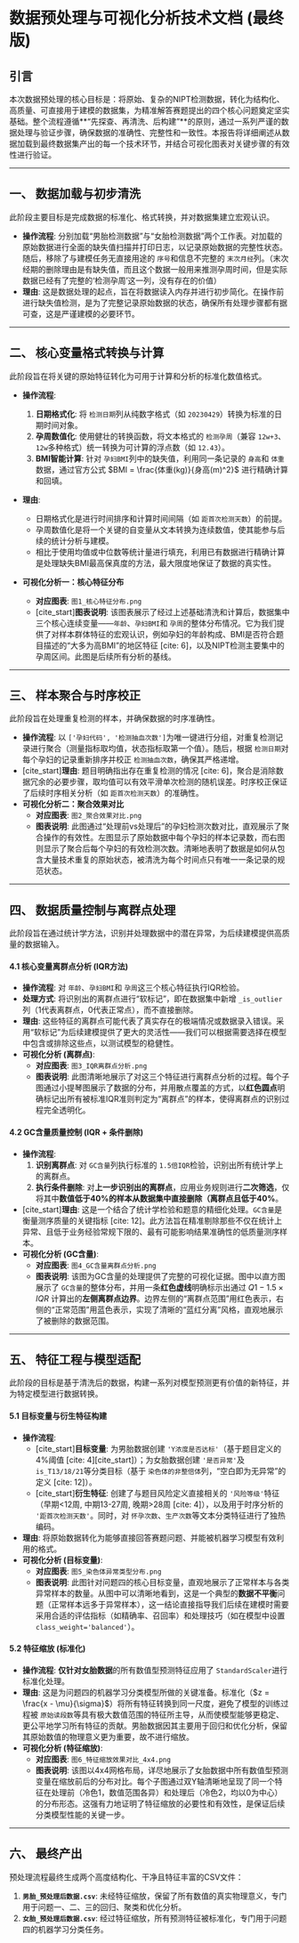 # 数据预处理与可视化分析技术文档 (最终版)

## 引言

本次数据预处理的核心目标是：将原始、复杂的NIPT检测数据，转化为结构化、高质量、可直接用于建模的数据集，为精准解答赛题提出的四个核心问题奠定坚实基础。整个流程遵循**“先探查、再清洗、后构建”**的原则，通过一系列严谨的数据处理与验证步骤，确保数据的准确性、完整性和一致性。本报告将详细阐述从数据加载到最终数据集产出的每一个技术环节，并结合可视化图表对关键步骤的有效性进行验证。

---

## 一、 数据加载与初步清洗

此阶段主要目标是完成数据的标准化、格式转换，并对数据集建立宏观认识。

- **操作流程**: 分别加载“男胎检测数据”与“女胎检测数据”两个工作表。对加载的原始数据进行全面的缺失值扫描并打印日志，以记录原始数据的完整性状态。随后，移除了与建模任务无直接用途的 `序号`和信息不完整的 `末次月经`列。（末次经期的删除理由是有缺失值，而且这个数据一般用来推测孕周时间，但是实际数据已经有了完整的‘检测孕周’这一列，没有存在的价值）
- **理由**: 这是数据处理的起点，旨在将数据读入内存并进行初步简化。在操作前进行缺失值检测，是为了完整记录原始数据的状态，确保所有处理步骤都有据可查，这是严谨建模的必要环节。

---

## 二、 核心变量格式转换与计算

此阶段旨在将关键的原始特征转化为可用于计算和分析的标准化数值格式。

- **操作流程**:

  1. **日期格式化**: 将 `检测日期`列从纯数字格式（如 `20230429`）转换为标准的日期时间对象。
  2. **孕周数值化**: 使用健壮的转换函数，将文本格式的 `检测孕周`（兼容 `12w+3`、`12w`多种格式）统一转换为可计算的浮点数（如 `12.43`）。
  3. **BMI智能计算**: 针对 `孕妇BMI`列中的缺失值，利用同一条记录的 `身高`和 `体重`数据，通过官方公式 $BMI = \frac{体重(kg)}{身高(m)^2}$ 进行精确计算和回填。
- **理由**:

  - 日期格式化是进行时间排序和计算时间间隔（如 `距首次检测天数`）的前提。
  - 孕周数值化是将一个关键的自变量从文本转换为连续数值，使其能参与后续的统计分析与建模。
  - 相比于使用均值或中位数等统计量进行填充，利用已有数据进行精确计算是处理缺失BMI最高保真度的方法，最大限度地保证了数据的真实性。
- **可视化分析一：核心特征分布**

  - **对应图表**: `图1_核心特征分布.png`
  - [cite_start]**图表说明**: 该图表展示了经过上述基础清洗和计算后，数据集中三个核心连续变量——`年龄`、`孕妇BMI`和 `孕周`的整体分布情况。它为我们提供了对样本群体特征的宏观认识，例如孕妇的年龄构成、BMI是否符合题目描述的“大多为高BMI”的地区特征 [cite: 6]，以及NIPT检测主要集中的孕周区间。此图是后续所有分析的基线。

---

## 三、 样本聚合与时序校正

此阶段旨在处理重复检测的样本，并确保数据的时序准确性。

- **操作流程**: 以 `['孕妇代码', '检测抽血次数']`为唯一键进行分组，对重复检测记录进行聚合（测量指标取均值，状态指标取第一个值）。随后，根据 `检测日期`对每个孕妇的记录重新排序并校正 `检测抽血次数`，确保其严格递增。
- [cite_start]**理由**: 题目明确指出存在重复检测的情况 [cite: 6]，聚合是消除数据冗余的必要步骤，取均值可以有效平滑单次检测的随机误差。时序校正保证了后续时序相关分析（如 `距首次检测天数`）的准确性。
- **可视化分析二：聚合效果对比**
  - **对应图表**: `图2_聚合效果对比.png`
  - **图表说明**: 此图通过“处理前vs处理后”的孕妇检测次数对比，直观展示了聚合操作的有效性。左图显示了原始数据中每个孕妇的样本记录数，而右图则显示了聚合后每个孕妇的有效检测次数。清晰地表明了数据是如何从包含大量技术重复的原始状态，被清洗为每个时间点只有唯一一条记录的规范状态。

---

## 四、 数据质量控制与离群点处理

此阶段旨在通过统计学方法，识别并处理数据中的潜在异常，为后续建模提供高质量的数据输入。

#### **4.1 核心变量离群点分析 (IQR方法)**

- **操作流程**: 对 `年龄`、`孕妇BMI`和 `孕周`这三个核心特征执行IQR检验。
- **处理方式**: 将识别出的离群点进行“软标记”，即在数据集中新增 `_is_outlier`列（1代表离群点，0代表正常点），而不直接删除。
- **理由**: 这些特征的离群点可能代表了真实存在的极端情况或数据录入错误。采用“软标记”为后续建模提供了更大的灵活性——我们可以根据需要选择在模型中包含或排除这些点，以测试模型的稳健性。
- **可视化分析 (离群点)**:
  - **对应图表**: `图3_IQR离群点分析.png`
  - **图表说明**: 此图清晰地展示了对这三个特征进行离群点分析的过程。每个子图通过小提琴图展示了数据的分布，并用散点覆盖的方式，以**红色圆点**明确标记出所有被标准IQR准则判定为“离群点”的样本，使得离群点的识别过程完全透明化。

#### **4.2 GC含量质量控制 (IQR + 条件删除)**

- **操作流程**:
  1. **识别离群点**: 对 `GC含量`列执行标准的 `1.5倍IQR`检验，识别出所有统计学上的离群点。
  2. **执行条件删除**: 对**上一步识别出的离群点**，应用业务规则进行**二次筛选**，仅将其中**数值低于40%**的样本从数据集中**直接删除（离群点且低于40%**。
- [cite_start]**理由**: 这是一个结合了统计学检验和题意的精细化处理。`GC含量`是衡量测序质量的关键指标 [cite: 12]。此方法旨在精准剔除那些不仅在统计上异常、且低于业务经验常规下限的、最有可能影响结果准确性的低质量测序样本。
- **可视化分析 (GC含量)**:
  - **对应图表**: `图4_GC含量离群点分析.png`
  - **图表说明**: 该图为GC含量的处理提供了完整的可视化证据。图中以直方图展示了 `GC含量`的整体分布，并用一条**红色虚线**明确标示出通过 $Q1 - 1.5 \times IQR$ 计算出的**左侧离群点边界**。边界左侧的“离群点范围”用红色表示，右侧的“正常范围”用蓝色表示，实现了清晰的“蓝红分离”风格，直观地展示了被删除的数据范围。

---

## 五、 特征工程与模型适配

此阶段的目标是基于清洗后的数据，构建一系列对模型预测更有价值的新特征，并为特定模型进行数据转换。

#### **5.1 目标变量与衍生特征构建**

- **操作流程**:
  - [cite_start]**目标变量**: 为男胎数据创建 `'Y浓度是否达标'`（基于题目定义的4%阈值 [cite: 4][cite_start]）；为女胎数据创建 `'是否异常'`及 `is_T13/18/21`等分类目标（基于 `染色体的非整倍体`列，“空白即为无异常”的定义 [cite: 12]）。
  - [cite_start]**衍生特征**: 创建了与题目风险定义直接相关的 `'风险等级'`特征（早期<12周, 中期13-27周, 晚期>28周 [cite: 4]），以及用于时序分析的 `'距首次检测天数'`。同时，对 `怀孕次数`、`生产次数`等文本分类特征进行了独热编码。
- **理由**: 将原始数据转化为能够直接回答赛题问题、并能被机器学习模型有效利用的格式。
- **可视化分析 (目标变量)**:
  - **对应图表**: `图5_染色体异常类型分布.png`
  - **图表说明**: 此图针对问题四的核心目标变量，直观地展示了正常样本与各类异常样本的数量。从图中可以清晰地看到，这是一个典型的**数据不平衡**问题（正常样本远多于异常样本），这一结论直接指导我们后续在建模时需要采用合适的评估指标（如精确率、召回率）和处理技巧（如在模型中设置 `class_weight='balanced'`）。

#### **5.2 特征缩放 (标准化)**

- **操作流程**: **仅针对女胎数据**的所有数值型预测特征应用了 `StandardScaler`进行标准化处理。
- **理由**: 这是为问题四的机器学习分类模型所做的关键准备。标准化（$z = \frac{x - \mu}{\sigma}$）将所有特征转换到同一尺度，避免了模型的训练过程被 `原始读段数`等具有极大数值范围的特征所主导，从而使模型能够更稳定、更公平地学习所有特征的贡献。男胎数据因其主要用于回归和优化分析，保留其原始数值的物理意义更为重要，故不进行缩放。
- **可视化分析 (特征缩放)**:
  - **对应图表**: `图6_特征缩放效果对比_4x4.png`
  - **图表说明**: 该图以4x4网格布局，详尽地展示了女胎数据中所有数值型预测变量在缩放前后的分布对比。每个子图通过双Y轴清晰地呈现了同一个特征在处理前（冷色1，数值范围各异）和处理后（冷色2，均以0为中心）的分布形态。这强有力地证明了特征缩放的必要性和有效性，是保证后续分类模型性能的关键一步。

---

## 六、 最终产出

预处理流程最终生成两个高度结构化、干净且特征丰富的CSV文件：

1. **`男胎_预处理后数据.csv`**: 未经特征缩放，保留了所有数值的真实物理意义，专门用于问题一、二、三的回归、聚类和优化分析。
2. **`女胎_预处理后数据.csv`**: 经过特征缩放，所有预测特征被标准化，专门用于问题四的机器学习分类任务。
